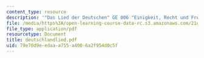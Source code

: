 ```yaml
---
content_type: resource
description: '"Das Lied der Deutschen" GE 006 "Einigkeit, Recht und Freiheit"'
file: /media/https%3A/open-learning-course-data-rc.s3.amazonaws.com/21g-402-german-ii-spring-2005/79e70d9eedaaa755a4006a2f954d0c5f_deutschlandlied.pdf
file_type: application/pdf
resourcetype: Document
title: deutschlandlied.pdf
uid: 79e70d9e-edaa-a755-a400-6a2f954d0c5f
---
```


